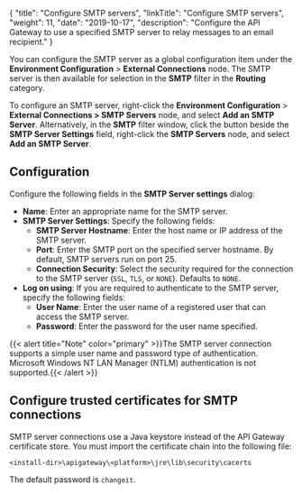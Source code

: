 {
"title": "Configure SMTP servers",
"linkTitle": "Configure SMTP servers",
"weight": 11,
"date": "2019-10-17",
"description": "Configure the API Gateway to use a specified SMTP server to relay messages to an email recipient."
}

You can configure the SMTP server as a global configuration item under the **Environment Configuration** > **External Connections** node. The SMTP server is then available for selection in the **SMTP** filter in the **Routing** category.

To configure an SMTP server, right-click the **Environment Configuration** > **External Connections > SMTP Servers** node, and select **Add an SMTP Server**. Alternatively, in the **SMTP** filter window, click the button beside the **SMTP Server Settings** field, right-click the **SMTP Servers** node, and select **Add an SMTP Server**.

## Configuration

Configure the following fields in the **SMTP Server settings** dialog:

* **Name**: Enter an appropriate name for the SMTP server.
* **SMTP Server Settings**: Specify the following fields:
    * **SMTP Server Hostname**: Enter the host name or IP address of the SMTP server.
    * **Port**: Enter the SMTP port on the specified server hostname. By default, SMTP servers run on port 25.
    * **Connection Security**: Select the security required for the connection to the SMTP server (`SSL`, `TLS`, or `NONE`). Defaults to `NONE`.
* **Log on using**: If you are required to authenticate to the SMTP server, specify the following fields:
    * **User Name**: Enter the user name of a registered user that can access the SMTP server.
    * **Password**: Enter the password for the user name specified.

{{< alert title="Note" color="primary" >}}The SMTP server connection supports a simple user name and password type of authentication. Microsoft Windows NT LAN Manager (NTLM) authentication is not supported.{{< /alert >}}

## Configure trusted certificates for SMTP connections

SMTP server connections use a Java keystore instead of the API Gateway certificate store. You must import the certificate chain into the following file:

```
<install-dir>\apigateway\<platform>\jre\lib\security\cacerts
```

The default password is `changeit`.
